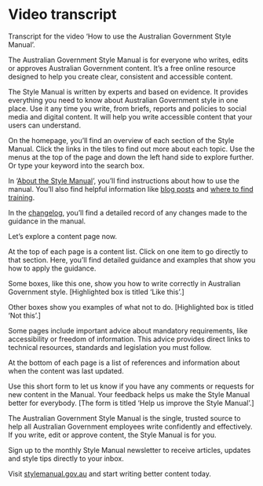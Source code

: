 Video transcript
================

Transcript for the video ‘How to use the Australian Government Style Manual’.

The Australian Government Style Manual is for everyone who writes, edits or approves Australian Government content. It’s a free online resource designed to help you create clear, consistent and accessible content.

The Style Manual is written by experts and based on evidence. It provides everything you need to know about Australian Government style in one place. Use it any time you write, from briefs, reports and policies to social media and digital content. It will help you write accessible content that your users can understand.

On the homepage, you’ll find an overview of each section of the Style Manual. Click the links in the tiles to find out more about each topic. Use the menus at the top of the page and down the left hand side to explore further. Or type your keyword into the search box.

In ‘[About the Style Manual](https://www.stylemanual.gov.au/about-style-manual)’, you’ll find instructions about how to use the manual. You’ll also find helpful information like [blog posts](https://www.stylemanual.gov.au/about-style-manual/blog) and [where to find training](https://www.stylemanual.gov.au/about-style-manual/style-manual-training).

In the [changelog](https://www.stylemanual.gov.au/about-style-manual/changelog), you’ll find a detailed record of any changes made to the guidance in the manual.

Let’s explore a content page now.

At the top of each page is a content list. Click on one item to go directly to that section. Here, you’ll find detailed guidance and examples that show you how to apply the guidance.

Some boxes, like this one, show you how to write correctly in Australian Government style. \[Highlighted box is titled ‘Like this’.\]

Other boxes show you examples of what not to do. \[Highlighted box is titled ‘Not this’.\]

Some pages include important advice about mandatory requirements, like accessibility or freedom of information. This advice provides direct links to technical resources, standards and legislation you must follow.

At the bottom of each page is a list of references and information about when the content was last updated.

Use this short form to let us know if you have any comments or requests for new content in the Manual. Your feedback helps us make the Style Manual better for everybody. \[The form is titled ‘Help us improve the Style Manual’.\]

The Australian Government Style Manual is the single, trusted source to help all Australian Government employees write confidently and effectively. If you write, edit or approve content, the Style Manual is for you.

Sign up to the monthly Style Manual newsletter to receive articles, updates and style tips directly to your inbox.

Visit [stylemanual.gov.au](https://www.stylemanual.gov.au/) and start writing better content today.
